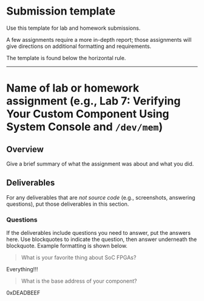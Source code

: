 # Submission template

Use this template for lab and homework submissions. 

A few assignments require a more in-depth report; those assignments will give directions on additional formatting and requirements.

The template is found below the horizontal rule.

---

# Name of lab or homework assignment (e.g., Lab 7: Verifying Your Custom Component Using System Console and `/dev/mem`)

## Overview
Give a brief summary of what the assignment was about and what you did.

## Deliverables
For any deliverables that are *not source code* (e.g., screenshots, answering questions), put those deliverables in this section.

### Questions 
If the deliverables include questions you need to answer, put the answers here. Use blockquotes to indicate the question, then answer underneath the blockquote. Example formatting is shown below.

> What is your favorite thing about SoC FPGAs?

Everything!!!

> What is the base address of your component? 

0xDEADBEEF

